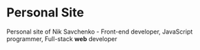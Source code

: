 Personal Site
======================

Personal site of Nik Savchenko - Front-end developer, JavaScript programmer, Full-stack **web** developer
